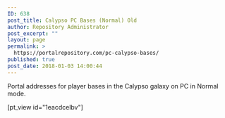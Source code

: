 ```yaml
---
ID: 638
post_title: Calypso PC Bases (Normal) Old
author: Repository Administrator
post_excerpt: ""
layout: page
permalink: >
  https://portalrepository.com/pc-calypso-bases/
published: true
post_date: 2018-01-03 14:00:44
---
```

Portal addresses for player bases in the Calypso galaxy on PC in Normal mode.

[pt_view id="1eacdcelbv"]